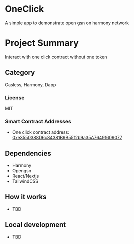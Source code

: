 # OneClick
A simple app to demonstrate open gsn on harmony network

# Project Summary
Interact with one click contract without one token

## Category
Gasless, Harmony, Dapp

### License 
MIT

### Smart Contract Addresses
- One click contract address: [0xe3550388D6c84381B9B55f2b9a35A7649f609077](https://explorer.harmony.one/#/address/one1ud2s8zxkeppcrwd4tu4e5dd8vj0kpyrhtdumen?txType=regular)


## Dependencies
- Harmony
- Opengsn
- React/Nextjs
- TailwindCSS

## How it works
- TBD

## Local development
- TBD

